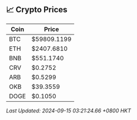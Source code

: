 ## 📈 Crypto Prices

| Coin | Price |
| ---- | ----- |
| BTC | $59809.1199 |
| ETH | $2407.6810 |
| BNB | $551.1740 |
| CRV | $0.2752 |
| ARB | $0.5299 |
| OKB | $39.3559 |
| DOGE | $0.1050 |

_Last Updated: 2024-09-15 03:21:24.66 +0800 HKT_
